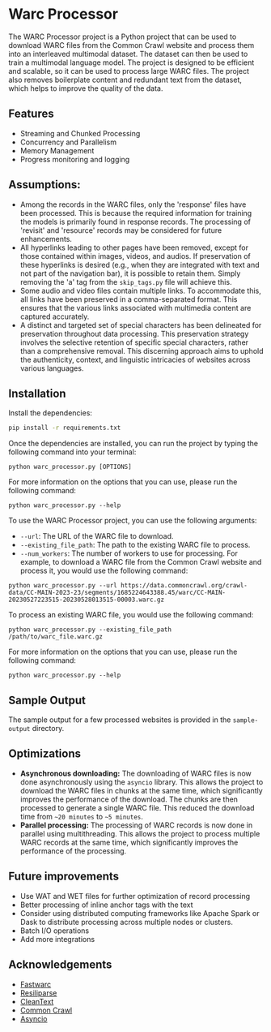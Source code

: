 
# Warc Processor

The WARC Processor project is a Python project that can be used to download WARC files from the Common Crawl website and process them into an interleaved multimodal dataset. The dataset can then be used to train a multimodal language model.  The project is designed to be efficient and scalable, so it can be used to process large WARC files. The project also removes boilerplate content and redundant text from the dataset, which helps to improve the quality of the data.

## Features
- Streaming and Chunked Processing
- Concurrency and Parallelism
- Memory Management
- Progress monitoring and logging

## Assumptions:

- Among the records in the WARC files, only the 'response' files have been processed. This is because the required information for training the models is primarily found in response records. The processing of 'revisit' and 'resource' records may be considered for future enhancements.
- All hyperlinks leading to other pages have been removed, except for those contained within images, videos, and audios. If preservation of these hyperlinks is desired (e.g., when they are integrated with text and not part of the navigation bar), it is possible to retain them. Simply removing the 'a' tag from the ```skip_tags.py``` file will achieve this.
- Some audio and video files contain multiple links. To accommodate this, all links have been preserved in a comma-separated format. This ensures that the various links associated with multimedia content are captured accurately.
- A distinct and targeted set of special characters has been delineated for preservation throughout data processing. This preservation strategy involves the selective retention of specific special characters, rather than a comprehensive removal. This discerning approach aims to uphold the authenticity, context, and linguistic intricacies of websites across various languages.


## Installation

Install the dependencies:
```bash
pip install -r requirements.txt
```
Once the dependencies are installed, you can run the project by typing the following command into your terminal:
```
python warc_processor.py [OPTIONS]
```
For more information on the options that you can use, please run the following command:
```
python warc_processor.py --help
```

To use the WARC Processor project, you can use the following arguments:

- ```--url```: The URL of the WARC file to download.
- ```--existing_file_path```: The path to the existing WARC file to process.
- ```--num_workers```: The number of workers to use for processing.
For example, to download a WARC file from the Common Crawl website and process it, you would use the following command:

```
python warc_processor.py --url https://data.commoncrawl.org/crawl-data/CC-MAIN-2023-23/segments/1685224643388.45/warc/CC-MAIN-20230527223515-20230528013515-00003.warc.gz
```

To process an existing WARC file, you would use the following command:

```
python warc_processor.py --existing_file_path /path/to/warc_file.warc.gz
```

For more information on the options that you can use, please run the following command:

```
python warc_processor.py --help
```

## Sample Output
The sample output for a few processed websites is provided in the ```sample-output``` directory. 


## Optimizations

- **Asynchronous downloading:** The downloading of WARC files is now done asynchronously using the ```asyncio``` library. This allows the project to download the WARC files in chunks at the same time, which significantly improves the performance of the download. The chunks are then processed to generate a single WARC file. This reduced the download time from ```~20 minutes``` to ```~5 minutes```.
- **Parallel processing:** The processing of WARC records is now done in parallel using multithreading. This allows the project to process multiple WARC records at the same time, which significantly improves the performance of the processing.


## Future improvements

- Use WAT and WET files for further optimization of record processing
- Better processing of inline anchor tags with the text
- Consider using distributed computing frameworks like Apache Spark or Dask to distribute processing across multiple nodes or clusters.
- Batch I/O operations
- Add more integrations

## Acknowledgements

 - [Fastwarc](https://pypi.org/project/FastWARC/)
 - [Resiliparse](https://github.com/chatnoir-eu/chatnoir-resiliparse)
 - [CleanText](https://github.com/jfilter/clean-text)
 - [Common Crawl](https://commoncrawl.org/)
 - [Asyncio](https://docs.python.org/3/library/asyncio.html)
